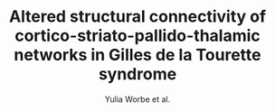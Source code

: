 ---
cat: gaia
subcat: architecture
bestof: false
author: Yulia Worbe et al.
title: Altered structural connectivity of cortico-striato-pallido-thalamic networks in Gilles de la Tourette syndrome
journal: BRAIN
year: 2015
type: article
doi: 10.1093/brain/awu311
---